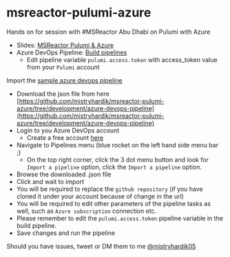 # msreactor-pulumi-azure
Hands on for session with #MSReactor Abu Dhabi on Pulumi with Azure

- Slides: [MSReactor Pulumi & Azure](https://1drv.ms/p/s!AuHw0yZ3EZrTgok59Tekerc2CqXgwA?e=tMOxR8)
- Azure DevOps Pipeline: [Build pipelines](https://dev.azure.com/mistryhardik05/MSReactor/_build)
  - Edit pipeline variable `pulumi.access.token` with access_token value from your `Pulumi` account
  
Import the [sample azure devops pipeline](https://github.com/mistryhardik/msreactor-pulumi-azure/tree/development/azure-devops-pipeline)
- Download the json file from here [https://github.com/mistryhardik/msreactor-pulumi-azure/tree/development/azure-devops-pipeline](https://github.com/mistryhardik/msreactor-pulumi-azure/tree/development/azure-devops-pipeline)
- Login to you Azure DevOps account
  - Create a free account [here](https://azure.microsoft.com/en-us/services/devops/?nav=min)
- Navigate to Pipelines menu (blue rocket on the left hand side menu bar ;)
  - On the top right corner, click the 3 dot menu button and look for `Import a pipeline` option, click the `Import a pipeline` option.
- Browse the downloaded .json file
- Click and wait to import
- You will be required to replace the `github repository` (if you have cloned it under your account because of change in the url)
- You will be required to edit other parameters of the pipeline tasks as well, such as `Azure subscription` connection etc.
- Please remember to edit the `pulumi.access.token` pipeline variable in the build pipeline.
- Save changes and run the pipeline

Should you have issues, tweet or DM them to me [@mistryhardik05](https://twitter.com/mistryhardik05)
